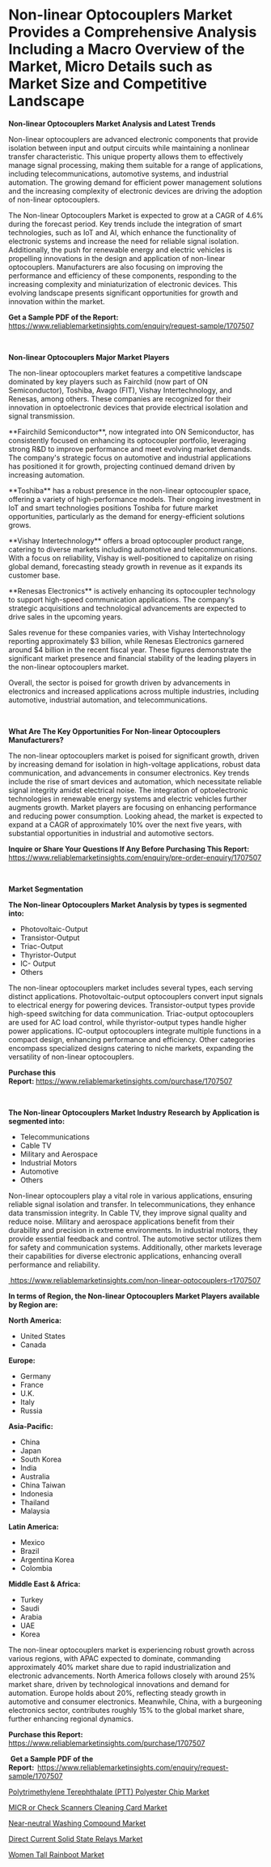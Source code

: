 <p><h1>Non-linear Optocouplers Market Provides a Comprehensive Analysis Including a Macro Overview of the Market, Micro Details such as Market Size and Competitive Landscape</h1></p><p><strong>Non-linear Optocouplers Market Analysis and Latest Trends</strong></p>
<p><p>Non-linear optocouplers are advanced electronic components that provide isolation between input and output circuits while maintaining a nonlinear transfer characteristic. This unique property allows them to effectively manage signal processing, making them suitable for a range of applications, including telecommunications, automotive systems, and industrial automation. The growing demand for efficient power management solutions and the increasing complexity of electronic devices are driving the adoption of non-linear optocouplers.</p><p>The Non-linear Optocouplers Market is expected to grow at a CAGR of 4.6% during the forecast period. Key trends include the integration of smart technologies, such as IoT and AI, which enhance the functionality of electronic systems and increase the need for reliable signal isolation. Additionally, the push for renewable energy and electric vehicles is propelling innovations in the design and application of non-linear optocouplers. Manufacturers are also focusing on improving the performance and efficiency of these components, responding to the increasing complexity and miniaturization of electronic devices. This evolving landscape presents significant opportunities for growth and innovation within the market.</p></p>
<p><strong>Get a Sample PDF of the Report:&nbsp;</strong> <a href="https://www.reliablemarketinsights.com/enquiry/request-sample/1707507?utm_campaign=1264&utm_medium=2&utm_source=Github&utm_content=ia&utm_term=13102024&utm_id=non-linear-optocouplers">https://www.reliablemarketinsights.com/enquiry/request-sample/1707507</a></p>
<p>&nbsp;</p>
<p><strong>Non-linear Optocouplers Major Market Players</strong></p>
<p><p>The non-linear optocouplers market features a competitive landscape dominated by key players such as Fairchild (now part of ON Semiconductor), Toshiba, Avago (FIT), Vishay Intertechnology, and Renesas, among others. These companies are recognized for their innovation in optoelectronic devices that provide electrical isolation and signal transmission.</p><p>**Fairchild Semiconductor**, now integrated into ON Semiconductor, has consistently focused on enhancing its optocoupler portfolio, leveraging strong R&D to improve performance and meet evolving market demands. The company's strategic focus on automotive and industrial applications has positioned it for growth, projecting continued demand driven by increasing automation.</p><p>**Toshiba** has a robust presence in the non-linear optocoupler space, offering a variety of high-performance models. Their ongoing investment in IoT and smart technologies positions Toshiba for future market opportunities, particularly as the demand for energy-efficient solutions grows.</p><p>**Vishay Intertechnology** offers a broad optocoupler product range, catering to diverse markets including automotive and telecommunications. With a focus on reliability, Vishay is well-positioned to capitalize on rising global demand, forecasting steady growth in revenue as it expands its customer base.</p><p>**Renesas Electronics** is actively enhancing its optocoupler technology to support high-speed communication applications. The company's strategic acquisitions and technological advancements are expected to drive sales in the upcoming years.</p><p>Sales revenue for these companies varies, with Vishay Intertechnology reporting approximately $3 billion, while Renesas Electronics garnered around $4 billion in the recent fiscal year. These figures demonstrate the significant market presence and financial stability of the leading players in the non-linear optocouplers market.</p><p>Overall, the sector is poised for growth driven by advancements in electronics and increased applications across multiple industries, including automotive, industrial automation, and telecommunications.</p></p>
<p>&nbsp;</p>
<p><strong>What Are The Key Opportunities For Non-linear Optocouplers Manufacturers?</strong></p>
<p><p>The non-linear optocouplers market is poised for significant growth, driven by increasing demand for isolation in high-voltage applications, robust data communication, and advancements in consumer electronics. Key trends include the rise of smart devices and automation, which necessitate reliable signal integrity amidst electrical noise. The integration of optoelectronic technologies in renewable energy systems and electric vehicles further augments growth. Market players are focusing on enhancing performance and reducing power consumption. Looking ahead, the market is expected to expand at a CAGR of approximately 10% over the next five years, with substantial opportunities in industrial and automotive sectors.</p></p>
<p><strong>Inquire or Share Your Questions If Any Before Purchasing This Report:</strong> <a href="https://www.reliablemarketinsights.com/enquiry/pre-order-enquiry/1707507?utm_campaign=1264&utm_medium=2&utm_source=Github&utm_content=ia&utm_term=13102024&utm_id=non-linear-optocouplers">https://www.reliablemarketinsights.com/enquiry/pre-order-enquiry/1707507</a></p>
<p>&nbsp;</p>
<p><strong>Market Segmentation</strong></p>
<p><strong>The Non-linear Optocouplers Market Analysis by types is segmented into:</strong></p>
<p><ul><li>Photovoltaic-Output</li><li>Transistor-Output</li><li>Triac-Output</li><li>Thyristor-Output</li><li>IC- Output</li><li>Others</li></ul></p>
<p><p>The non-linear optocouplers market includes several types, each serving distinct applications. Photovoltaic-output optocouplers convert input signals to electrical energy for powering devices. Transistor-output types provide high-speed switching for data communication. Triac-output optocouplers are used for AC load control, while thyristor-output types handle higher power applications. IC-output optocouplers integrate multiple functions in a compact design, enhancing performance and efficiency. Other categories encompass specialized designs catering to niche markets, expanding the versatility of non-linear optocouplers.</p></p>
<p><strong>Purchase this Report:&nbsp;</strong><a href="https://www.reliablemarketinsights.com/purchase/1707507?utm_campaign=1264&utm_medium=2&utm_source=Github&utm_content=ia&utm_term=13102024&utm_id=non-linear-optocouplers">https://www.reliablemarketinsights.com/purchase/1707507</a></p>
<p>&nbsp;</p>
<p><strong>The Non-linear Optocouplers Market Industry Research by Application is segmented into:</strong></p>
<p><ul><li>Telecommunications</li><li>Cable TV</li><li>Military and Aerospace</li><li>Industrial Motors</li><li>Automotive</li><li>Others</li></ul></p>
<p><p>Non-linear optocouplers play a vital role in various applications, ensuring reliable signal isolation and transfer. In telecommunications, they enhance data transmission integrity. In Cable TV, they improve signal quality and reduce noise. Military and aerospace applications benefit from their durability and precision in extreme environments. In industrial motors, they provide essential feedback and control. The automotive sector utilizes them for safety and communication systems. Additionally, other markets leverage their capabilities for diverse electronic applications, enhancing overall performance and reliability.</p></p>
<p><a href="https://www.reliablemarketinsights.com/non-linear-optocouplers-r1707507?utm_campaign=1264&utm_medium=2&utm_source=Github&utm_content=ia&utm_term=13102024&utm_id=non-linear-optocouplers">&nbsp;https://www.reliablemarketinsights.com/non-linear-optocouplers-r1707507</a></p>
<p><strong>In terms of Region, the Non-linear Optocouplers Market Players available by Region are:</strong></p>
<p>
    <p> <strong> North America: </strong>
        <ul>
            <li>United States</li>
            <li>Canada</li>
        </ul>
        </p> 
    <p> <strong> Europe: </strong>
        <ul>
            <li>Germany</li>
            <li>France</li>
            <li>U.K.</li>
            <li>Italy</li>
            <li>Russia</li>
        </ul>
        </p> 
    <p> <strong> Asia-Pacific: </strong>
        <ul>
            <li>China</li>
            <li>Japan</li>
            <li>South Korea</li>
            <li>India</li>
            <li>Australia</li>
            <li>China Taiwan</li>
            <li>Indonesia</li>
            <li>Thailand</li>
            <li>Malaysia</li>
        </ul>
        </p> 
    <p> <strong> Latin America: </strong>
        <ul>
            <li>Mexico</li>
            <li>Brazil</li>
            <li>Argentina Korea</li>
            <li>Colombia</li>
        </ul>
        </p> 
    <p> <strong> Middle East & Africa: </strong>
        <ul>
            <li>Turkey</li>
            <li>Saudi</li>
            <li>Arabia</li>
            <li>UAE</li>
            <li>Korea</li>
        </ul>
    </p>
    </p>
<p><p>The non-linear optocouplers market is experiencing robust growth across various regions, with APAC expected to dominate, commanding approximately 40% market share due to rapid industrialization and electronic advancements. North America follows closely with around 25% market share, driven by technological innovations and demand for automation. Europe holds about 20%, reflecting steady growth in automotive and consumer electronics. Meanwhile, China, with a burgeoning electronics sector, contributes roughly 15% to the global market share, further enhancing regional dynamics.</p></p>
<p><strong>Purchase this Report: </strong><a href="https://www.reliablemarketinsights.com/purchase/1707507?utm_campaign=1264&utm_medium=2&utm_source=Github&utm_content=ia&utm_term=13102024&utm_id=non-linear-optocouplers">https://www.reliablemarketinsights.com/purchase/1707507</a></p>
<p>&nbsp;<strong>Get a Sample PDF of the Report:&nbsp;&nbsp;</strong><a href="https://www.reliablemarketinsights.com/enquiry/request-sample/1707507?utm_campaign=1264&utm_medium=2&utm_source=Github&utm_content=ia&utm_term=13102024&utm_id=non-linear-optocouplers">https://www.reliablemarketinsights.com/enquiry/request-sample/1707507</a></p>
<p><strong></strong></p>
<p><p><a href="https://www.linkedin.com/pulse/polytrimethylene-terephthalate-ptt-polyester-chip-market-size-o1soc?utm_campaign=1264&utm_medium=2&utm_source=Github&utm_content=ia&utm_term=13102024&utm_id=non-linear-optocouplers">Polytrimethylene Terephthalate (PTT) Polyester Chip Market</a></p><p><a href="https://www.linkedin.com/pulse/micr-check-scanners-cleaning-card-spectrum-usage-patterns-cfufc?utm_campaign=1264&utm_medium=2&utm_source=Github&utm_content=ia&utm_term=13102024&utm_id=non-linear-optocouplers">MICR or Check Scanners Cleaning Card Market</a></p><p><a href="https://www.linkedin.com/pulse/near-neutral-washing-compound-market-segmentation-geographical-maaac?utm_campaign=1264&utm_medium=2&utm_source=Github&utm_content=ia&utm_term=13102024&utm_id=non-linear-optocouplers">Near-neutral Washing Compound Market</a></p><p><a href="https://www.linkedin.com/pulse/direct-current-solid-state-relays-industry-resonance-145-amplification-abloe?utm_campaign=1264&utm_medium=2&utm_source=Github&utm_content=ia&utm_term=13102024&utm_id=non-linear-optocouplers">Direct Current Solid State Relays Market</a></p><p><a href="https://www.linkedin.com/pulse/women-tall-rainboot-market-transformation-comparative-analysis-j8pzc?utm_campaign=1264&utm_medium=2&utm_source=Github&utm_content=ia&utm_term=13102024&utm_id=non-linear-optocouplers">Women Tall Rainboot Market</a></p></p>